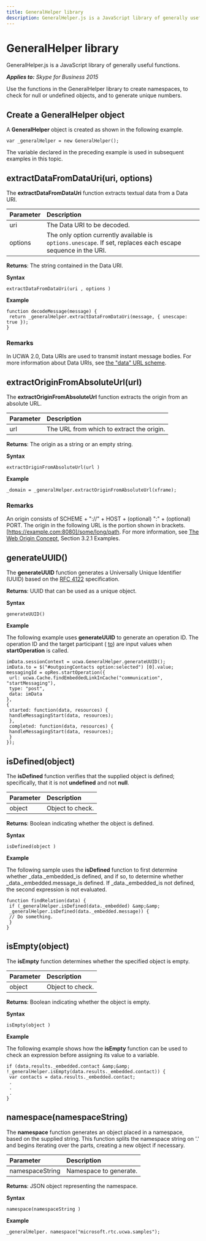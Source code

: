 ```yaml
---
title: GeneralHelper library
description: GeneralHelper.js is a JavaScript library of generally useful functions.
---
```

# GeneralHelper library
GeneralHelper.js is a JavaScript library of generally useful functions.


 _**Applies to:** Skype for Business 2015_

Use the functions in the GeneralHelper library to create namespaces, to check for null or undefined objects, and to generate unique numbers.

## Create a GeneralHelper object
<a name="sectionSection0"> </a>

A **GeneralHelper** object is created as shown in the following example.


```
var _generalHelper = new GeneralHelper(); 
```

The variable declared in the preceding example is used in subsequent examples in this topic.


## extractDataFromDataUri(uri, options)
<a name="sectionSection1"> </a>

The **extractDataFromDataUri** function extracts textual data from a Data URI.



|**Parameter**|**Description**|
|:-----|:-----|
|uri|The Data URI to be decoded.|
|options|The only option currently available is `options.unescape`. If set, replaces each escape sequence in the URI.|
 **Returns**: The string contained in the Data URI.

 **Syntax**




```
extractDataFromDataUri(uri , options )
```

 **Example**




```
function decodeMessage(message) {
 return _generalHelper.extractDataFromDataUri(message, { unescape: true });
}

```


### Remarks

In UCWA 2.0, Data URIs are used to transmit instant message bodies. For more information about Data URIs, see [the "data" URL scheme](http://tools.ietf.org/html/rfc2397).


## extractOriginFromAbsoluteUrl(url)
<a name="sectionSection2"> </a>

The **extractOriginFromAbsoluteUrl** function extracts the origin from an absolute URL.



|**Parameter**|**Description**|
|:-----|:-----|
|url|The URL from which to extract the origin.|
 **Returns**: The origin as a string or an empty string.

 **Syntax**




```
extractOriginFromAbsoluteUrl(url )
```

 **Example**




```
_domain = _generalHelper.extractOriginFromAbsoluteUrl(xframe);
```


### Remarks

An origin consists of SCHEME + "://" + HOST + (optional) ":" + (optional) PORT. The origin in the following URL is the portion shown in brackets. [https://example.com:8080]/some/long/path. For more information, see [The Web Origin Concept](http://tools.ietf.org/html/rfc6454), Section 3.2.1 Examples.


## generateUUID()
<a name="sectionSection3"> </a>

The **generateUUID** function generates a Universally Unique Identifier (UUID) based on the [RFC 4122](http://www.ietf.org/rfc/rfc4122.txt) specification.

 **Returns**: UUID that can be used as a unique object.

 **Syntax**




```
generateUUID()
```

 **Example**

The following example uses **generateUUID** to generate an operation ID. The operation ID and the target participant ( [to](to_ref.md)) are input values when **startOperation** is called.




```
imData.sessionContext = ucwa.GeneralHelper.generateUUID();
imData.to = $("#outgoingContacts option:selected") [0].value;
messagingId = opRes.startOperation({
 url: ucwa.Cache.findEmbeddedLinkInCache("communication", "startMessaging"),
 type: "post",
 data: imData
},
{
 started: function(data, resources) {
 handleMessagingStart(data, resources);
 },
 completed: function(data, resources) {
 handleMessagingStart(data, resources);
 }
});
```


## isDefined(object)
<a name="sectionSection4"> </a>

The **isDefined** function verifies that the supplied object is defined; specifically, that it is not **undefined** and not **null**.



|**Parameter**|**Description**|
|:-----|:-----|
|object|Object to check.|
 **Returns**: Boolean indicating whether the object is defined.

 **Syntax**




```
isDefined(object )
```

 **Example**

The following sample uses the **isDefined** function to first determine whether _data._embedded_is defined, and if so, to determine whether _data._embedded.message_is defined. If _data._embedded_is not defined, the second expression is not evaluated.




```
function findRelation(data) {
 if (_generalHelper.isDefined(data._embedded) &amp;&amp;
 _generalHelper.isDefined(data._embedded.message)) {
 // Do something.
 }
}
```


## isEmpty(object)
<a name="sectionSection5"> </a>

The **isEmpty** function determines whether the specified object is empty.



|**Parameter**|**Description**|
|:-----|:-----|
|object|Object to check.|
 **Returns**: Boolean indicating whether the object is empty.

 **Syntax**




```
isEmpty(object )
```

 **Example**

The following example shows how the **isEmpty** function can be used to check an expression before assigning its value to a variable.




```
if (data.results._embedded.contact &amp;&amp; !_generalHelper.isEmpty(data.results._embedded.contact)) {
 var contacts = data.results._embedded.contact;
 .
 .
 .
}
```


## namespace(namespaceString)
<a name="sectionSection6"> </a>

The **namespace** function generates an object placed in a namespace, based on the supplied string. This function splits the namespace string on '.' and begins iterating over the parts, creating a new object if necessary.



|**Parameter**|**Description**|
|:-----|:-----|
|namespaceString|Namespace to generate.|
 **Returns**: JSON object representing the namespace.

 **Syntax**




```
namespace(namespaceString )
```

 **Example**




```
_generalHelper. namespace("microsoft.rtc.ucwa.samples");

```

